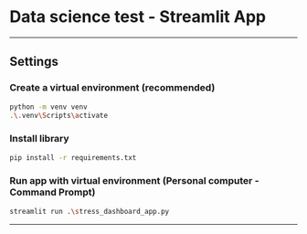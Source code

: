 # Data science test - Streamlit App
---
## Settings
### Create a virtual environment (recommended)
```bash
python -m venv venv
.\.venv\Scripts\activate
```
### Install library
```bash
pip install -r requirements.txt
```
### Run app with virtual environment (Personal computer - Command Prompt)
```bash
streamlit run .\stress_dashboard_app.py
```
---




